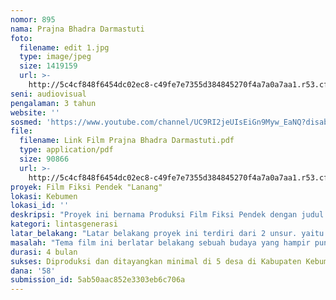 ```yaml
---
nomor: 895
nama: Prajna Bhadra Darmastuti
foto:
  filename: edit 1.jpg
  type: image/jpeg
  size: 1419159
  url: >-
    http://5c4cf848f6454dc02ec8-c49fe7e7355d384845270f4a7a0a7aa1.r53.cf2.rackcdn.com/360c2acc-0b42-4185-a93d-8310e7de0398/edit%201.jpg
seni: audiovisual
pengalaman: 3 tahun
website: ''
sosmed: 'https://www.youtube.com/channel/UC9RI2jeUIsEiGn9Myw_EaNQ?disable_polymer=true '
file:
  filename: Link Film Prajna Bhadra Darmastuti.pdf
  type: application/pdf
  size: 90866
  url: >-
    http://5c4cf848f6454dc02ec8-c49fe7e7355d384845270f4a7a0a7aa1.r53.cf2.rackcdn.com/42658622-d1f0-4338-8052-edc2349dfb2a/Link%20Film%20Prajna%20Bhadra%20Darmastuti.pdf
proyek: Film Fiksi Pendek "Lanang"
lokasi: Kebumen
lokasi_id: ''
deskripsi: "Proyek ini bernama Produksi Film Fiksi Pendek dengan judul \"LANANG\". Film ini bercerita tentang seorang pemuda yang menjadi penari Lengger Lanang, yaitu  penari laki-laki namun berpakaian perempuan. \r\nProyek ini diinspirasi dari kisah nyata, yaitu pemain Lengger Lanang, yang saat ini mulai punah dan kesulitan untuk regenerasi. Pemeran dan pemain merupakan pelaku asli dari tari Lengger Lanang yang tersisa dari daerah Kebumen, Jawa Tengah.\r\nTim produksi merupakan guru dan remaja/siswa-siswi SMK N 1 Karanggayam jurusan multimedia yang tergabung dalam komunitas film Netuka Creative Community. sebuah komunitas yang sudah berdiri selama 3 tahun dan sudah membuat 18 produk, antara lain film dokumenter, film fiksi dan iklan layanan masyarakat. serta mendapatkan 2 penghargaan nasional, 1 penghargaan provinsi dan 3 penghargaan tingkat kabupaten.   "
kategori: lintasgenerasi
latar_belakang: "Latar belakang proyek ini terdiri dari 2 unsur. yaitu unsur edukasi, dan unsur sosial.\r\nUnsur edukasi dilatar belakangi oleh kebutuhan guru dan remaja (sebagian besar perempuan) Karanggayam yang memiliki minat dan potensi luar biasa dalam bidang film, namun terbatas oleh sarana dan prasarana yang minim. Meskipun berada dalam lingkungan sekolah, namun keterbatasan di daerah yang kurang lebih +17 km dari perkotaan dan akses jalan yang sulit, serta perhatian dan dukungan yang kurang dari masyarakat, menyebabkan kesempatan untuk berekspresi dan berkembang sangat kurang.  Meski demikian, semangat dan tekad terus ada, dalam kondisi apapun, akan terus berkarya. Meski demikian berharap adanya kesempatan berupa dukungan dalam berproduksi akan menjadi kehormatan dan penambah semangat yang luar biasa dalam mengasah keterampilan dan terus berkarya. \r\nUnsur sosial dilatar belakangi, adanya beberapa pelaku seni yang sudah langka, Yaitu Lengger Lanang. Pada saat  ini pelaku seni tersebut tersisa 3 kelompok. Kelompok tersebut oleh dinas/pemerintah  hanya dianggap sebagai penghibur biasa, padahal mereka adalah penjaga budaya tradisional yang hampir punah, sehingga kehidupan mereka masih jauh dari layak. Meski demikian mereka tetap menjadi pelaku seni tersebut, dan menjaga budaya  meskipun kehidupan mereka serba terbatas. Untuk itu, kami berharap dapat memberikan penghormatan dengan mengangkat mereka menjadi sebuah latar belakang film.   "
masalah: "Tema film ini berlatar belakang sebuah budaya yang hampir punah, berasal dari Jawa Tengah, khususnya di Kabupaten Kebumen. Sebuah tarian bernama Lengger Lanang. \r\nTarian Lengger tetapi dimainkan oleh pria dan berdandan persis seperti wanita. Kesenian tradisional itu merupakan sebuah tarian yang pada awal mulanya adalah tarian yang berhubungan dengan keseimbangan alam, khususnya pada ketentraman dan kedamaian. Namun dengan berkembangnya zaman, dimana pola pemikiran masyarakat semakin asing dengan budaya, maka tarian Lengger yang dimainkan oleh pria berpakaian dan berdandan wanita  adalah suatu hal yang kontroversial. \r\nSeseorang yang memiliki ketertarikan terhadap lengger. Dia akan mengejar keinginan untuk menjadi lengger sebagai sebuah seni. Namun apa yang terjadi jika seseorang yang merupakan seorang pria yang hidup dapat keluarga konservatif?  Sebuah keluarga yang tidak lagi mempercayai bahwa seorang Lengger Lanang adalah simbol dari ketentraman masyarakat. Keluarga tersebut hanya memandang seorang Lengger Lanang adalah  penari penghibur rendahan yang hanya mengandalkan “banci” sebagai daya tarik. Juga bagaimana posisi penari wanita dalam Lengger Lanang. \r\nLatar belakang ini di ambil sebagai tema film dengan mengambil sudut pandang sebuah persoalan gender dalam budaya dalam masyarakat desa, antara keinginan dan padangan konvensional. Bagaimana seorang manusia berhak untuk memilih apa yang ingin dipilih, tanpa harus mendapatkan judgement dari pandangan orang lain. "
durasi: 4 bulan
sukses: Diproduksi dan ditayangkan minimal di 5 desa di Kabupaten Kebumen
dana: '58'
submission_id: 5ab50aac852e3303eb6c706a
---
```

